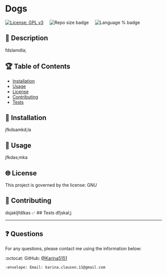 # Dogs
[![License: GPL v3](https://img.shields.io/badge/License-GPLv3-blue.svg)](https://www.gnu.org/licenses/gpl-3.0) &nbsp;&nbsp;&nbsp;&nbsp;![Repo size badge](https://img.shields.io/github/repo-size/Karina5151/hw10-team-profile-generator?color=success) &nbsp;&nbsp;&nbsp;&nbsp;![Language % badge](https://img.shields.io/github/languages/top/Karina5151/hw10-team-profile-generator) &nbsp;&nbsp;&nbsp;&nbsp;
## :memo: Description
  fdslamdla;
## :trophy: Table of Contents
* [Installation](#installation)
* [Usage](#usage)
* [License](#license)
* [Contributing](#contributing)
* [Tests](#tests)
  
  

## :floppy_disk: Installation
jfkdsamkd;la
## :key: Usage
jfkdas;mka
## :globe_with_meridians: License

This project is governed by the license: GNU
## :star2: Contributing
dsjakljfdlkas
:white_check_mark: ## Tests
dfjskal;j

 ---

 ## :question: Questions

For any questions, please contact me using the information below:

:octocat: GitHub: [@Karina5151](https://github.com/Karina5151)

    :envelope: Email: karina.clausen.11@gmail.com
